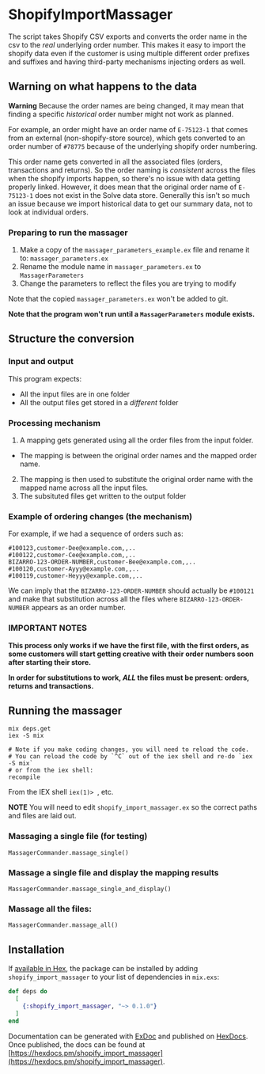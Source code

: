 # ShopifyImportMassager

The script takes Shopify CSV exports and converts the order name in the csv to
the _real_ underlying order number. This makes it easy to import the shopify
data even if the customer is using multiple different order prefixes and suffixes
and having third-party mechanisms injecting orders as well.

## Warning on what happens to the data
**Warning**
Because the order names are being changed, it may mean that finding a specific
_historical_ order number might not work as planned.

For example, an order might have an order name of `E-75123-1` that comes from
an external (non-shopify-store source), which gets converted to an order number
of `#78775` because of the underlying shopify order numbering.

This order name gets converted in all the associated files (orders, transactions
and returns). So the order naming is _consistent_ across the files when the
shopify imports happen, so there's no issue with data getting properly linked.
However, it does mean that the original order name of `E-75123-1` does not exist
in the Solve data store. Generally this isn't so much an issue because we import
historical data to get our summary data, not to look at individual orders.

### Preparing to run the massager
1. Make a copy of the `massager_parameters_example.ex` file and rename it to: `massager_parameters.ex`
2. Rename the module name in `massager_parameters.ex` to `MassagerParameters`
3. Change the parameters to reflect the files you are trying to modify

Note that the copied `massager_parameters.ex` won't be added to git.

**Note that the program won't run until a `MassagerParameters` module exists.**

## Structure the conversion

### Input and output
This program expects:
- All the input files are in one folder
- All the output files get stored in a _different_ folder

### Processing mechanism
1. A mapping gets generated using all the order files from the input folder.
  - The mapping is between the original order names and the mapped order name.
2. The mapping is then used to substitute the original order name with the 
   mapped name across all the input files.
3. The subsituted files get written to the output folder

### Example of ordering changes (the mechanism)
For example, if we had a sequence of orders such as:
```csv
#100123,customer-Dee@example.com,,..
#100122,customer-Cee@example.com,,..
BIZARRO-123-ORDER-NUMBER,customer-Bee@example.com,,..
#100120,customer-Ayyy@example.com,,..
#100119,customer-Heyyy@example.com,,..
```
We can imply that the `BIZARRO-123-ORDER-NUMBER` should actually be
`#100121` and make that substitution across all the files where
`BIZARRO-123-ORDER-NUMBER` appears as an order number.

### IMPORTANT NOTES
**This process only works if we have the first file, with the first orders,
  as some customers will start getting creative with their order numbers soon
  after starting their store.**

**In order for substitutions to work, _ALL_ the files must be present: orders,
  returns and transactions.**

## Running the massager

```shell
mix deps.get
iex -S mix

# Note if you make coding changes, you will need to reload the code.
# You can reload the code by `^C` out of the iex shell and re-do `iex -S mix`
# or from the iex shell:
recompile

```

From the IEX shell `iex(1)> `, etc. 

**NOTE** You will need to edit `shopify_import_massager.ex` so the correct paths and files are laid out.

### Massaging a single file (for testing)
```shell
MassagerCommander.massage_single()
```

### Massage a single file and display the mapping results
```shell
MassagerCommander.massage_single_and_display()
```

### Massage all the files:
```shell
MassagerCommander.massage_all()

```

## Installation

If [available in Hex](https://hex.pm/docs/publish), the package can be installed
by adding `shopify_import_massager` to your list of dependencies in `mix.exs`:

```elixir
def deps do
  [
    {:shopify_import_massager, "~> 0.1.0"}
  ]
end
```

Documentation can be generated with [ExDoc](https://github.com/elixir-lang/ex_doc)
and published on [HexDocs](https://hexdocs.pm). Once published, the docs can
be found at [https://hexdocs.pm/shopify_import_massager](https://hexdocs.pm/shopify_import_massager).


